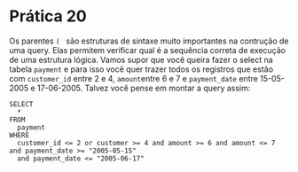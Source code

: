 # Prática 20

Os parentes `( ` são estruturas de sintaxe muito importantes na contrução de uma query. Elas permitem verificar qual é a
sequência correta de execução de uma estrutura lógica. Vamos supor que você queira fazer o select na tabela `payment`
e para isso você quer trazer todos os registros que estão com `customer_id` entre 2 e 4, `amount`entre 6 e 7 e `payment_date`
entre 15-05-2005 e 17-06-2005. Talvez você pense em montar a query assim:

```
SELECT
  *
FROM
  payment
WHERE
  customer_id <= 2 or customer >= 4 and amount >= 6 and amount <= 7 and payment_date >= "2005-05-15" 
  and payment_date <= "2005-06-17"


```
